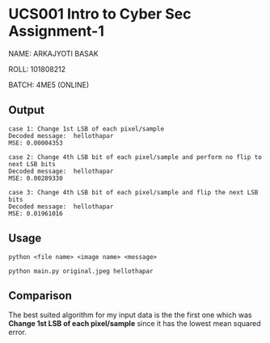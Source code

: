 # UCS001 Intro to Cyber Sec Assignment-1

NAME: ARKAJYOTI BASAK

ROLL: 101808212

BATCH: 4ME5 (ONLINE)

## Output
```
case 1: Change 1st LSB of each pixel/sample
Decoded message:  hellothapar
MSE: 0.00004353

case 2: Change 4th LSB bit of each pixel/sample and perform no flip to next LSB bits
Decoded message:  hellothapar
MSE: 0.00289330

case 3: Change 4th LSB bit of each pixel/sample and flip the next LSB bits
Decoded message:  hellothapar
MSE: 0.01961016
```

## Usage
`python <file name> <image name> <message>`
```
python main.py original.jpeg hellothapar
```

## Comparison
The best suited algorithm for my input data is the the first one which was **Change 1st LSB of each pixel/sample** since it has the lowest mean squared error. 

